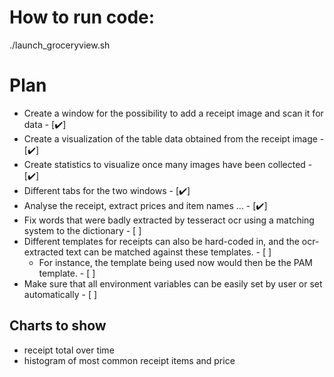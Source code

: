 # How to run code:
./launch_groceryview.sh

# Plan
- Create a window for the possibility to add a receipt image and scan it for data - [:heavy_check_mark:]
- Create a visualization of the table data obtained from the receipt image - [:heavy_check_mark:]
- Create statistics to visualize once many images have been collected - [:heavy_check_mark:]
- Different tabs for the two windows - [:heavy_check_mark:]
- Analyse the receipt, extract prices and item names ... - [:heavy_check_mark:]
- Fix words that were badly extracted by tesseract ocr using a matching system to the dictionary - [ ]
- Different templates for receipts can also be hard-coded in, and the ocr-extracted text can be matched against these templates. - [ ]
    - For instance, the template being used now would then be the PAM template. - [ ]
- Make sure that all environment variables can be easily set by user or set automatically - [ ]

## Charts to show
- receipt total over time
- histogram of most common receipt items and price


